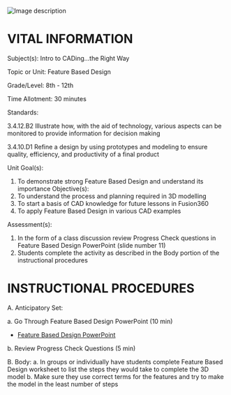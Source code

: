 ![Image description](https://github.com/BotDevLLC/BotDevCurriculum/blob/master/Pictures/Botdev.png) 
# VITAL INFORMATION
Subject(s):  Intro to CADing...the Right Way

Topic or Unit: Feature Based Design

Grade/Level: 8th - 12th 

Time Allotment: 30 minutes

Standards:      

 3.4.12.B2 Illustrate how, with the aid of technology, various aspects can be monitored to provide information for decision making
 
3.4.10.D1 Refine a design by using prototypes and modeling to ensure quality, efficiency, and productivity of a final product 

Unit Goal(s):  
1.	To demonstrate strong Feature Based Design and understand its importance
Objective(s):    
1.	To understand the process and planning required in 3D modelling
2.	To start a basis of CAD knowledge for future lessons in Fusion360
3.	To apply Feature Based Design in various CAD examples

Assessment(s):   
1.	In the form of a class discussion review Progress Check questions in Feature Based Design PowerPoint (slide number 11)
2.	Students complete the activity as described in the Body portion of the instructional procedures


# INSTRUCTIONAL PROCEDURES

A.	Anticipatory Set: 

a.	Go Through Feature Based Design PowerPoint (10 min)
   - [Feature Based Design PowerPoint](https://drive.google.com/drive/folders/12jIEzCcGLLHqrG3YylpmaBb-wAH0_pXO)

b.	Review Progress Check Questions (5 min)

B.	Body: 
a.	In groups or individually have students complete Feature Based Design worksheet to list the steps they would take to complete the 3D model
b.	Make sure they use correct terms for the features and try to make the model in the least number of steps




